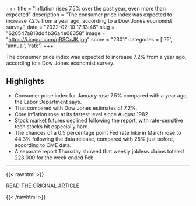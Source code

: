 +++
title = "Inflation rises 7.5% over the past year, even more than expected"
description = "The consumer price index was expected to increase 7.2% from a year ago, according to a Dow Jones economist survey."
date = "2022-02-10 17:13:46"
slug = "620547a818dd4b36a4e08358"
image = "https://i.imgur.com/qRSCxJK.jpg"
score = "2301"
categories = ['75', 'annual', 'rate']
+++

The consumer price index was expected to increase 7.2% from a year ago, according to a Dow Jones economist survey.

## Highlights

- Consumer price index for January rose 7.5% compared with a year ago, the Labor Department says.
- That compared with Dow Jones estimates of 7.2%.
- Core inflation rose at its fastest level since August 1982.
- Stock market futures declined following the report, with rate-sensitive tech stocks hit especially hard.
- The chances of a 0.5 percentage point Fed rate hike in March rose to 44.3% following the data release, compared with 25% just before, according to CME data.
- A separate report Thursday showed that weekly jobless claims totaled 223,000 for the week ended Feb.

---

{{< rawhtml >}}
  <p class="article-category">
    <a target="_blank" href="https://www.cnbc.com/2022/02/10/january-2022-cpi-inflation-rises-7point5percent-over-the-past-year-even-more-than-expected.html">READ THE ORIGINAL ARTICLE</a>
  </p>
{{< /rawhtml >}}

